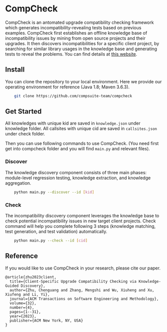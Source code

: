 # CompCheck
CompCheck is an antomated upgrade compatibility checking framework which generates incompatibility-revealing tests based on previous examples. CompCheck first establishes an offline knowledge base of incompatibility issues by mining from open source projects and their upgrades. It then discovers incompatibilities for a specific client project, by searching for similar library usages in the knowledge base and generating tests to reveal the problems. You can find details at [this website](https://sites.google.com/d/1FvMXfwyHTKL5bMDGOjXzGuYi3fGJuvYg/p/1o7hVWcnUlAg_szXH7gmYXPYg3b0TzwIC/edit?pli=1.).

## Install 
You can clone the repository to your local environment. Here we provide our operating environment for reference (Java 1.8; Maven 3.6.3).
```bash
    git clone https://github.com/compsuite-team/compcheck
```

## Get Started
All knowledges with unique kid are saved in `knowledge.json` under knowledge folder. All callsites with unique cid are saved in `callsites.json` under check folder. 

Then you can use following commands to use CompCheck. (You need first get into compcheck folder and you will find `main.py` and relevant files).
### Discover
The knowledge discovery component consists of three main phases: module-level regression testing, knowledge extraction, and knowledge aggregation.
```bash
    python main.py --discover --id [kid]
```

### Check
The incompatibility discovery component leverages the knowledge base to check potential incompatibility issues in new target client projects. Check command will help you complete following 3 steps (knowledge matching, test generation, and test validation) automatically.
```bash
    python main.py --check --id [cid]
```


## Reference
If you would like to use CompCheck in your research, please cite our paper.
```
@article{zhu2023client,
  title={Client-Specific Upgrade Compatibility Checking via Knowledge-Guided Discovery},
  author={Zhu, Chenguang and Zhang, Mengshi and Wu, Xiuheng and Xu, Xiufeng and Li, Yi},
  journal={ACM Transactions on Software Engineering and Methodology},
  volume={32},
  number={4},
  pages={1--31},
  year={2023},
  publisher={ACM New York, NY, USA}
}
```

